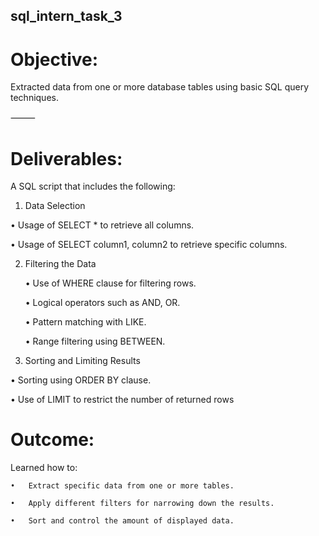 ## sql_intern_task_3

# Objective:

Extracted data from one or more database tables using basic SQL query techniques.

⸻

# Deliverables:

A SQL script that includes the following:
	
 1.	Data Selection
	
  •	Usage of SELECT * to retrieve all columns.
  
  • Usage of SELECT column1, column2 to retrieve specific columns.
	
 2.	Filtering the Data
	
    •	Use of WHERE clause for filtering rows.
   	
	•	Logical operators such as AND, OR.

	•	Pattern matching with LIKE.

	•	Range filtering using BETWEEN.

 4.	Sorting and Limiting Results
	
 •	Sorting using ORDER BY clause.
 
 •	Use of LIMIT to restrict the number of returned rows

# Outcome:

 Learned how to:
 
    •	Extract specific data from one or more tables.
	
	•	Apply different filters for narrowing down the results.
 
	•	Sort and control the amount of displayed data.

 
 




 
